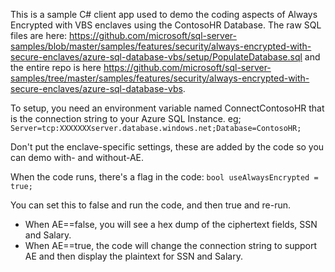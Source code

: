 This is a sample C# client app used to demo the coding aspects of Always Encrypted with VBS enclaves using the ContosoHR Database. The raw SQL files are here: https://github.com/microsoft/sql-server-samples/blob/master/samples/features/security/always-encrypted-with-secure-enclaves/azure-sql-database-vbs/setup/PopulateDatabase.sql and the entire repo is here https://github.com/microsoft/sql-server-samples/tree/master/samples/features/security/always-encrypted-with-secure-enclaves/azure-sql-database-vbs. 

To setup, you need an environment variable named ConnectContosoHR that is the connection string to your Azure SQL Instance. eg; `Server=tcp:XXXXXXXserver.database.windows.net;Database=ContosoHR;`

Don't put the enclave-specific settings, these are added by the code so you can demo with- and without-AE.

When the code runs, there's a flag in the code:
`bool useAlwaysEncrypted = true;`

You can set this to false and run the code, and then true and re-run.

- When AE==false, you will see a hex dump of the ciphertext fields, SSN and Salary. 
- When AE==true, the code will change the connection string to support AE and then display the plaintext for SSN and Salary.
